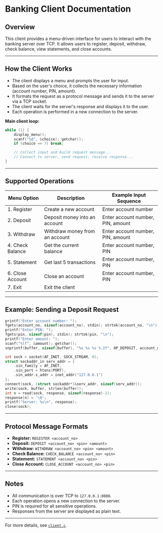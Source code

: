 # Banking Client Documentation

## Overview

This client provides a menu-driven interface for users to interact with the banking server over TCP. It allows users to register, deposit, withdraw, check balance, view statements, and close accounts.

---

## How the Client Works

- The client displays a menu and prompts the user for input.
- Based on the user's choice, it collects the necessary information (account number, PIN, amount).
- It formats the request as a protocol message and sends it to the server via a TCP socket.
- The client waits for the server's response and displays it to the user.
- Each operation is performed in a new connection to the server.

**Main client loop:**

```c
while (1) {
    display_menu();
    scanf("%d", &choice); getchar();
    if (choice == 7) break;

    // Collect input and build request message...
    // Connect to server, send request, receive response...
}
```

---

## Supported Operations

| Menu Option      | Description                    | Example Input Sequence            |
| ---------------- | ------------------------------ | --------------------------------- |
| 1. Register      | Create a new account           | Enter account number              |
| 2. Deposit       | Deposit money into an account  | Enter account number, PIN, amount |
| 3. Withdraw      | Withdraw money from an account | Enter account number, PIN, amount |
| 4. Check Balance | Get the current balance        | Enter account number, PIN         |
| 5. Statement     | Get last 5 transactions        | Enter account number, PIN         |
| 6. Close Account | Close an account               | Enter account number, PIN         |
| 7. Exit          | Exit the client                |                                   |

---

## Example: Sending a Deposit Request

```c
printf("Enter account number: ");
fgets(account_no, sizeof(account_no), stdin); strtok(account_no, "\n");
printf("Enter PIN: ");
fgets(pin, sizeof(pin), stdin); strtok(pin, "\n");
printf("Enter amount: ");
scanf("%lf", &amount); getchar();
snprintf(buffer, sizeof(buffer), "%s %s %s %.2f", OP_DEPOSIT, account_no, pin, amount);

int sock = socket(AF_INET, SOCK_STREAM, 0);
struct sockaddr_in serv_addr = {
    .sin_family = AF_INET,
    .sin_port = htons(PORT),
    .sin_addr.s_addr = inet_addr("127.0.0.1")
};
connect(sock, (struct sockaddr*)&serv_addr, sizeof(serv_addr));
write(sock, buffer, strlen(buffer));
int n = read(sock, response, sizeof(response)-1);
response[n] = '\0';
printf("Server: %s\n", response);
close(sock);
```

---

## Protocol Message Formats

- **Register:** `REGISTER <account_no>`
- **Deposit:** `DEPOSIT <account_no> <pin> <amount>`
- **Withdraw:** `WITHDRAW <account_no> <pin> <amount>`
- **Check Balance:** `CHECK_BALANCE <account_no> <pin>`
- **Statement:** `STATEMENT <account_no> <pin>`
- **Close Account:** `CLOSE_ACCOUNT <account_no> <pin>`

---

## Notes

- All communication is over TCP to `127.0.0.1:8080`.
- Each operation opens a new connection to the server.
- PIN is required for all sensitive operations.
- Responses from the server are displayed as plain text.

---

For more details, see [`client.c`](client.c).
